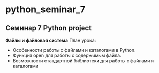 # python_seminar_7

## Семинар 7 Python project

**Файлы и файловая система**
План урока:
- Особенности работы с файлами и каталогами в Python.
- Функция open для работы с содержимым файла.
- Возможности стандартной библиотеки для работы с файлами и каталогами

